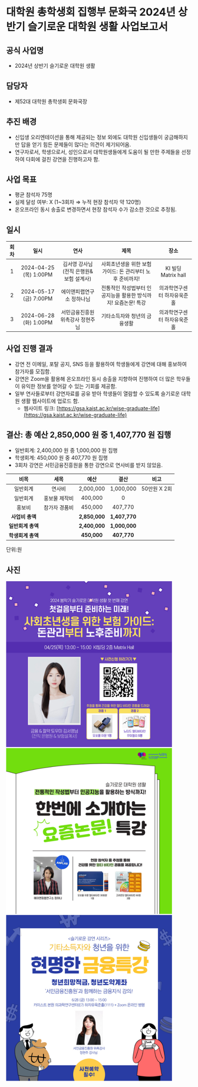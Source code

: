 대학원 총학생회 집행부 문화국 2024년 상반기 슬기로운 대학원 생활 사업보고서
===

## 공식 사업명
- 2024년 상반기 슬기로운 대학원 생활

## 담당자
- 제52대 대학원 총학생회 문화국장

## 추진 배경
- 신입생 오리엔테이션을 통해 제공되는 정보 외에도 대학원 신입생들이 궁금해하지만 답을 얻기 힘든 문제들이 많다는 의견이 제기되어옴.
- 연구자로서, 학생으로서, 성인으로서 대학원생들에게 도움이 될 만한 주제들을 선정하여 다회에 걸친 강연을 진행하고자 함.

## 사업 목표
- 평균 참석자 75명
- 실제 달성 여부: X (1~3회차 ⇒ 누적 현장 참석자 약 120명)
- 온오프라인 동시 송출로 변경하면서 현장 참석자 수가 감소한 것으로 추정됨.
 
## 일시
|  **회차** |   **일시**   | **연사** | **제목** | **장소** |
|:----------:|:------------:|:--------:|:--------:|:--------:|
|      1      |2024-04-25 (목) 1:00PM| 김서영 강사님(전직 은행원& 보험 설계사) | 사회초년생을 위한 보험 가이드: 돈 관리부터 노후 준비까지! |KI 빌딩 Matrix hall |
|      2      |2024-05-17 (금) 7:00PM| 에이앤피랩연구소 정하나님 | 전통적인 작성법부터 인공지능을 활용한 방식까지! 요즘논문! 특강 | 의과학연구센터 하자유욱준홀 |
|      3      |2024-06-28 (화) 1:00PM| 서민금융진흥원 위촉강사 정현주님 |기타소득자와 청년의 금융생활 | 의과학연구센터 하자유욱준홀 |


## 사업 진행 결과
- 강연 전 이메일, 포탈 공지, SNS 등을 활용하여 학생들에게 강연에 대해 홍보하여 참가자를 모집함.
- 강연은 Zoom을 활용해 온오프라인 동시 송출을 지향하여 진행하여 더 많은 학우들이 유익한 정보를 얻어갈 수 있는 기회를 제공함.  
- 일부 연사들로부터 강연자료를 공유 받아 학생들이 열람할 수 있도록 슬기로운 대학원 생활 웹사이트에 업로드 함.
	- 웹사이트 링크:  [https://gsa.kaist.ac.kr/wise-graduate-life](https://gsa.kaist.ac.kr/wise-graduate-life)

## 결산: 총 예산 2,850,000 원 중 1,407,770 원 집행

- 일반회계: 2,400,000 원 중 1,000,000 원 집행
- 학생회계: 450,000 원 중 407,770 원 집행
- 3회차 강연은 서민금융진흥원을 통한 강연으로 연사비를 받지 않았음. 

|  **비목** |   **세목**   | **예산** | **결산** |**비고**|
|:----------:|:------------:|:--------:|:--------:|:--------:|
|일반회계| 연사비 | 2,000,000 | 1,000,000 | 50만원 X 2회 |
|일반회계| 홍보물 제작비 |400,000 | 0 ||
|홍보비|참가자 경품비| 450,000| 407,770 ||
|   **사업비 총액**  |     | **2,850,000** | **1,407,770** ||
|   **일반회계 총액**  |    | **2,400,000** | **1,000,000** ||
|   **학생회계 총액**  |     |**450,000** | **407,770** ||

단위:원

## 사진
<img src="img/wise1.png" width="450px" title="wise1"/> 
<img src="img/wise2.jpg" width="450px" title="wise2"/> 
<img src="img/wise3.jpg" width="450px" title="wise3"/> 
